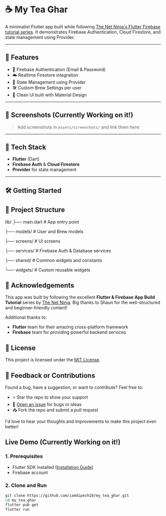 # ☕ My Tea Ghar

A minimalist Flutter app built while following [The Net Ninja's Flutter Firebase tutorial series](https://www.youtube.com/playlist?list=PL4cUxeGkcC9j--TKIdkb3ISfRbJeJYQwC). It demonstrates Firebase Authentication, Cloud Firestore, and state management using Provider.

---

## 🚀 Features

- 🔐 Firebase Authentication (Email & Password)
- ☁️ Realtime Firestore integration
- 🧠 State Management using Provider
- 🛠 Custom Brew Settings per user
- 📱 Clean UI built with Material Design

---

## 📸 Screenshots (Currently Working on it!)

> Add screenshots in `assets/screenshots/` and link them here:
<!-- 
![Login Screen](assets/screenshots/login.png)
![Home Screen](assets/screenshots/home.png)
-->

---

## 🧰 Tech Stack

- **Flutter** (Dart)
- **Firebase Auth** & **Cloud Firestore**
- **Provider** for state management

---

## 🛠️ Getting Started

## 📁 Project Structure

lib/
├── main.dart              # App entry point

├── models/                # User and Brew models

├── screens/               # UI screens

├── services/              # Firebase Auth & Database services

├── shared/                # Common widgets and constants

└── widgets/               # Custom reusable widgets

## 🙏 Acknowledgements

This app was built by following the excellent **Flutter & Firebase App Build Tutorial** series by [The Net Ninja](https://www.youtube.com/playlist?list=PL4cUxeGkcC9j--TKIdkb3ISfRbJeJYQwC). Big thanks to Shaun for the well-structured and beginner-friendly content!

Additional thanks to:
- **Flutter** team for their amazing cross-platform framework
- **Firebase** team for providing powerful backend services

## 📄 License

This project is licensed under the [MIT License](LICENSE).


## 💬 Feedback or Contributions

Found a bug, have a suggestion, or want to contribute? Feel free to:

- ⭐ Star the repo to show your support
- 🐛 [Open an issue](https://github.com/iamdipesh18/my_tea_ghar/issues) for bugs or ideas
- 📥 Fork the repo and submit a pull request

I'd love to hear your thoughts and improvements to make this project even better!


## Live Demo (Currently Working on it!)

### 1. Prerequisites

- Flutter SDK installed ([Installation Guide](https://flutter.dev/docs/get-started/install))
- Firebase account

### 2. Clone and Run

```bash
git clone https://github.com/iamdipesh18/my_tea_ghar.git
cd my_tea_ghar
flutter pub get
flutter run
